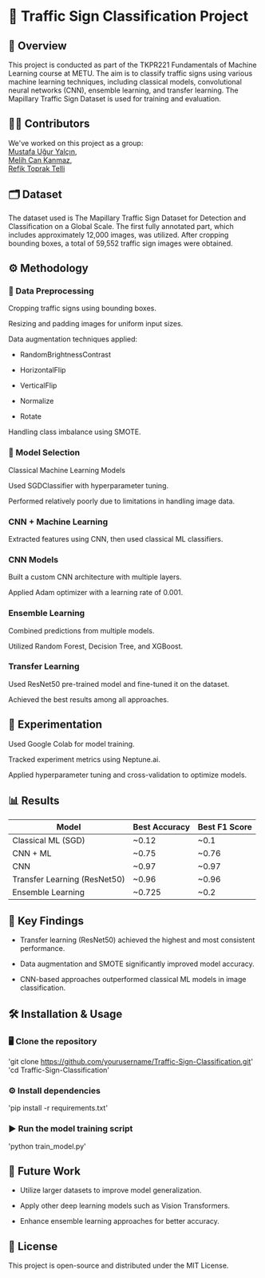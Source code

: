 # 🚦 Traffic Sign Classification Project

## 📜 Overview

This project is conducted as part of the TKPR221 Fundamentals of Machine Learning course at METU. The aim is to classify traffic signs using various machine learning techniques, including classical models, convolutional neural networks (CNN), ensemble learning, and transfer learning. The Mapillary Traffic Sign Dataset is used for training and evaluation.

## 👨‍💻 Contributors

We've worked on this project as a group: <br>
<a href="https://github.com/muguryalcin">Mustafa Uğur Yalçın</a>,<br> 
<a href="https://github.com/MelihCK">Melih Can Kanmaz</a>, <br>
<a href="">Refik Toprak Telli</a><br>

## 🗂️ Dataset

The dataset used is The Mapillary Traffic Sign Dataset for Detection and Classification on a Global Scale. The first fully annotated part, which includes approximately 12,000 images, was utilized. After cropping bounding boxes, a total of 59,552 traffic sign images were obtained.

## ⚙️ Methodology

### 🧹 Data Preprocessing

Cropping traffic signs using bounding boxes.

Resizing and padding images for uniform input sizes.

Data augmentation techniques applied:

- RandomBrightnessContrast

- HorizontalFlip

- VerticalFlip

- Normalize

- Rotate

Handling class imbalance using SMOTE.

### 🔹 Model Selection

Classical Machine Learning Models

Used SGDClassifier with hyperparameter tuning.

Performed relatively poorly due to limitations in handling image data.

### CNN + Machine Learning

Extracted features using CNN, then used classical ML classifiers.

### CNN Models

Built a custom CNN architecture with multiple layers.

Applied Adam optimizer with a learning rate of 0.001.

### Ensemble Learning

Combined predictions from multiple models.

Utilized Random Forest, Decision Tree, and XGBoost.

### Transfer Learning

Used ResNet50 pre-trained model and fine-tuned it on the dataset.

Achieved the best results among all approaches.

## 🔹 Experimentation

Used Google Colab for model training.

Tracked experiment metrics using Neptune.ai.

Applied hyperparameter tuning and cross-validation to optimize models.

## 📊 Results

| Model                          | Best Accuracy | Best F1 Score |
|---------------------------------|---------------|---------------|
| Classical ML (SGD)             | ~0.12         | ~0.1          |
| CNN + ML                        | ~0.75         | ~0.76         |
| CNN                             | ~0.97         | ~0.97         |
| Transfer Learning (ResNet50)    | ~0.96         | ~0.96         |
| Ensemble Learning               | ~0.725        | ~0.2          |


## 🔑 Key Findings

- Transfer learning (ResNet50) achieved the highest and most consistent performance.

- Data augmentation and SMOTE significantly improved model accuracy.

- CNN-based approaches outperformed classical ML models in image classification.

## 🛠️ Installation & Usage

### 🖥️ Clone the repository
'git clone https://github.com/yourusername/Traffic-Sign-Classification.git'
'cd Traffic-Sign-Classification'

### ⚙️ Install dependencies
'pip install -r requirements.txt'

### ▶️ Run the model training script
'python train_model.py'

## 🔮 Future Work

- Utilize larger datasets to improve model generalization.

- Apply other deep learning models such as Vision Transformers.

- Enhance ensemble learning approaches for better accuracy.

## 📜 License

This project is open-source and distributed under the MIT License.
